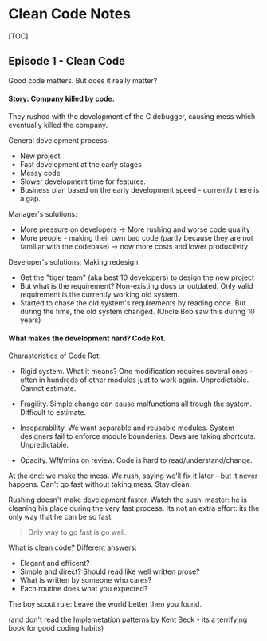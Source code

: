 # Clean Code Notes

[TOC]

## Episode 1 - Clean Code

Good code matters. But does it really matter?

#### Story: Company killed by code.
They rushed with the development of the C debugger, causing mess which eventually killed the company.

General development process: 

* New project
* Fast development at the early stages
* Messy code
* Slower development time for features. 
* Business plan based on the early development speed - currently there is a gap.

Manager's solutions: 

* More pressure on developers -> More rushing and worse code quality
* More people - making their own bad code (partly because they are not familiar with the codebase) -> now more costs and lower productivity

Developer's solutions: Making redesign

* Get the "tiger team" (aka best 10 developers) to design the new project
* But what is the requirement? Non-existing docs or outdated. Only valid requirement is the currently working old system.
* Started to chase the old system's requirements by reading code. But during the time, the old system changed.
(Uncle Bob saw this during 10 years)

#### What makes the development hard? Code Rot.
Charasteristics of Code Rot:

* Rigid system. What it means? One modification requires several ones - often in hundreds of other modules just to work again. Unpredictable. Cannot estimate.

* Fragility. Simple change can cause malfunctions all trough the system. Difficult to estimate.

* Inseparability. We want separable and reusable modules. System designers fail to enforce module bounderies. Devs are taking shortcuts. Unpredictable.

* Opacity.
Wft/mins on review. Code is hard to read/understand/change.

At the end: we make the mess. We rush, saying we'll fix it later - but it never happens. Can't go fast without taking mess. 
Stay clean.

Rushing doesn't make development faster.
Watch the sushi master: he is cleaning his place during the very fast process. Its not an extra effort: its the only way that he can be so fast.
> Only way to go fast is go well.

What is clean code? Different answers: 

* Elegant and efficent?
* Simple and direct? Should read like well written prose?
* What is written by someone who cares?
* Each routine does what you expected?

The boy scout rule: Leave the world better then you found.

(and don't read the Implemetation patterns by Kent Beck - its a  terrifying book for good coding habits)
